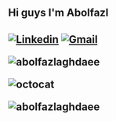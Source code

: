 <h2/> Hi guys I'm Abolfazl <h2/>


[![Linkedin](https://img.shields.io/badge/-LinkedIn-blue?style=flat&logo=Linkedin&logoColor=white)](https://www.linkedin.com/in/abolfazlaghdaee/)
[![Gmail](https://img.shields.io/badge/-Gmail-c14438?style=flat&logo=Gmail&logoColor=white)](mailto:abolfazlaghdaee2001@gmail.com)
<p align="left"> <img src="https://komarev.com/ghpvc/?username=abolfazlaghdaee" alt="abolfazlaghdaee" /> </p>

![octocat](https://user-images.githubusercontent.com/69028985/148116416-614b7013-bcce-475f-ba6f-0316bd27e425.png)

<div>
<p><img align="left" src="https://github-readme-stats.vercel.app/api/top-langs/?username=abolfazlaghdaee&hide=jupyter%20notebook&layout=compact&theme=gruvbox_light" alt="abolfazlaghdaee" /></p>
</div>


